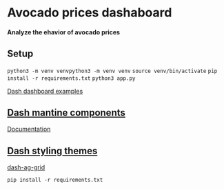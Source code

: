 # Avocado prices dashaboard
#### Analyze the ehavior of avocado prices

## Setup
`python3 -m venv venvpython3 -m venv venv`
`source venv/bin/activate`
`pip install -r requirements.txt`
`python3 app.py`

[Dash dashboard examples](https://dash.gallery/Portal/)
## [Dash mantine components](https://pypi.org/project/dash-mantine-components/#quickstart)
[Documentation](https://www.dash-mantine-components.com/)

## [Dash styling themes](https://dash.plotly.com/dash-ag-grid/styling-themes)
[dash-ag-grid](https://pypi.org/project/dash-ag-grid/)

```
pip install -r requirements.txt
```